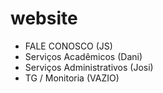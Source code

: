 # website

- FALE CONOSCO (JS)
- Serviços Acadêmicos (Dani)
- Serviços Administrativos (Josi)
- TG / Monitoria (VAZIO)